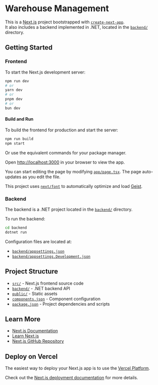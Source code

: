 # Warehouse Management

This is a [Next.js](https://nextjs.org) project bootstrapped with [`create-next-app`](https://nextjs.org/docs/app/api-reference/cli/create-next-app).  
It also includes a backend implemented in .NET, located in the [`backend/`](backend/) directory.

## Getting Started

### Frontend

To start the Next.js development server:

```bash
npm run dev
# or
yarn dev
# or
pnpm dev
# or
bun dev
```

#### Build and Run

To build the frontend for production and start the server:

```bash
npm run build
npm start
```

Or use the equivalent commands for your package manager.

Open [http://localhost:3000](http://localhost:3000) in your browser to view the app.

You can start editing the page by modifying [`app/page.tsx`](src/app/page.tsx). The page auto-updates as you edit the file.

This project uses [`next/font`](https://nextjs.org/docs/app/building-your-application/optimizing/fonts) to automatically optimize and load [Geist](https://vercel.com/font).

### Backend

The backend is a .NET project located in the [`backend/`](backend/) directory.

To run the backend:

```bash
cd backend
dotnet run
```

Configuration files are located at:

- [`backend/appsettings.json`](backend/appsettings.json)
- [`backend/appsettings.Development.json`](backend/appsettings.Development.json)

## Project Structure

- [`src/`](src/) - Next.js frontend source code
- [`backend/`](backend/) - .NET backend API
- [`public/`](public/) - Static assets
- [`components.json`](components.json) - Component configuration
- [`package.json`](package.json) - Project dependencies and scripts

## Learn More

- [Next.js Documentation](https://nextjs.org/docs)
- [Learn Next.js](https://nextjs.org/learn)
- [Next.js GitHub Repository](https://github.com/vercel/next.js)

## Deploy on Vercel

The easiest way to deploy your Next.js app is to use the [Vercel Platform](https://vercel.com/new?utm_medium=default-template&filter=next.js&utm_source=create-next-app&utm_campaign=create-next-app-readme).

Check out the [Next.js deployment documentation](https://nextjs.org/docs/app/building-your-application/deploying) for more details.
